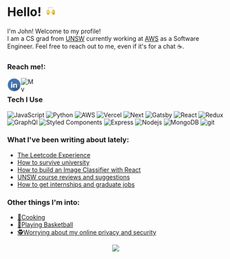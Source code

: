 <h1>Hello! <img alt='wave' src="/assets/wave.gif" height="25px" width="30px"/></h3/>
 
I'm John! Welcome to my profile!   
I am a CS grad from [UNSW](https://www.unsw.edu.au/engineering/computer-science-and-engineering) currently working at [AWS](https://github.com/aws) as a Software Engineer. 
Feel free to reach out to me, even if it's for a chat ☕.  

<h3>Reach me!:</h3>

<p>
  <a href="https://www.linkedin.com/in/john-dao/" target="_blank">
    <img src="/assets/linkedinLogo.png" align="left" height="32px" width="32px" alt="Linkedin"/> 
  </a>
  &nbsp;
  <a href="http://johndao.com/" target="_blank">
    <img src="https://avatars.githubusercontent.com/u/51881944?s=460&u=de2399451ba977dac0ac42f3539e945104733bb2&v=4" padding="10px" align="left" height="32px" width="32px" alt="My Website"/>
  </a>
</p>


<h3>Tech I Use</h3>
<p>
  <img alt="JavaScript" src="https://img.shields.io/badge/-JavaScript-ead41c?style=flat-square&logo=javascript&logoColor=white" />
  <img alt="Python" src="https://img.shields.io/badge/-Python-346998?style=flat-square&logo=python&logoColor=white" />
  <img alt="AWS" src="https://img.shields.io/badge/-AWS-ec912d?style=flat-square&logo=AmazonAWS&logoColor=white" />
  <img alt="Vercel" src="https://img.shields.io/badge/-Vercel-5298fd?style=flat-square&logo=Vercel&logoColor=white" />
  <img alt="Next" src="https://img.shields.io/badge/-Next-5298fd?style=flat-square&logo=next.js&logoColor=white" />
  <img alt="Gatsby" src="https://img.shields.io/badge/-Gatsby-613091?style=flat-square&logo=Gatsby&logoColor=white" />
  <img alt="React" src="https://img.shields.io/badge/-React-5ccfee?style=flat-square&logo=react&logoColor=white" />
  <img alt="Redux" src="https://img.shields.io/badge/-Redux-7c42bc?style=flat-square&logo=redux&logoColor=white" />
  <img alt="GraphQl" src="https://img.shields.io/badge/-GraphQl-d932a2?style=flat-square&logo=graphql&logoColor=white" />
  <img alt="Styled Components" src="https://img.shields.io/badge/-Styled_Components-d1949e?style=flat-square&logo=styled-components&logoColor=white" />
  <img alt="Express" src="https://img.shields.io/badge/-Express-5298fd?style=flat-square&logo=Express&logoColor=white" />
  <img alt="Nodejs" src="https://img.shields.io/badge/-Nodejs-84bb00?style=flat-square&logo=Node.js&logoColor=white" />
  <img alt="MongoDB" src="https://img.shields.io/badge/-MongoDB-006346?style=flat-square&logo=mongodb&logoColor=white" />
  <img alt="git" src="https://img.shields.io/badge/-Git-e44c30?style=flat-square&logo=git&logoColor=white" />
</p>

<h3>What I've been writing about lately:</h3>

<!--START_SECTION:feed-->
* [The Leetcode Experience](https:&#x2F;&#x2F;johndao.com&#x2F;blog&#x2F;the-leetcode-experience)
* [How to survive university](https:&#x2F;&#x2F;johndao.com&#x2F;blog&#x2F;how-to-survive-university)
* [How to build an Image Classifier with React](https:&#x2F;&#x2F;johndao.com&#x2F;blog&#x2F;how-to-build-an-image-classifier-with-react)
* [UNSW course reviews and suggestions](https:&#x2F;&#x2F;johndao.com&#x2F;blog&#x2F;unsw-course-reviews-and-suggestions)
* [How to get internships and graduate jobs](https:&#x2F;&#x2F;johndao.com&#x2F;blog&#x2F;how-to-get-internships-and-graduate-jobs)
<!--END_SECTION:feed-->


<h3>Other things I'm into:</h3>
<p>
<ul>
  <li><a href="https://www.reddit.com/r/AskReddit/comments/chzskb/firefighters_of_reddit_whats_the_easiest_way_to/">🍳Cooking</a></li>
  <li><a href="https://en.wikipedia.org/wiki/Brian_Scalabrine">🏀Playing Basketball</a></li>
  <li><a href="https://github.com/bitwarden">🕵️Worrying about my online privacy and security</a></li>
</ul>
</p>

<p align="center" href="https://github.com/jnddao?tab=repositories">
  <img src = "https://github-readme-stats.vercel.app/api?username=Jndao&count_private=true&show_icons=true&theme=dark"/><br /><br />
</p>
